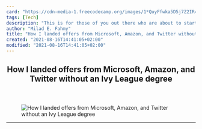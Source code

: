```yaml
---
card: "https://cdn-media-1.freecodecamp.org/images/1*QuyFfwka5D5j7Z2IR4mcCQ.png"
tags: [Tech]
description: "This is for those of you out there who are about to start you"
author: "Milad E. Fahmy"
title: "How I landed offers from Microsoft, Amazon, and Twitter without an Ivy League degree"
created: "2021-08-16T14:41:05+02:00"
modified: "2021-08-16T14:41:05+02:00"
---
```

<div class="site-wrapper">
<main id="site-main" class="site-main outer">
<div class="inner">
<article class="post-full post tag-tech tag-education tag-life-lessons tag-self-improvement tag-programming ">
<header class="post-full-header">
<h1 class="post-full-title">How I landed offers from Microsoft, Amazon, and Twitter without an Ivy League degree</h1>
</header>
<figure class="post-full-image">
<picture>
<source media="(max-width: 700px)" sizes="1px" srcset="data:image/gif;base64,R0lGODlhAQABAIAAAAAAAP///yH5BAEAAAAALAAAAAABAAEAAAIBRAA7 1w">
<source media="(min-width: 701px)" sizes="(max-width: 800px) 400px,
(max-width: 1170px) 700px,
1400px" srcset="https://cdn-media-1.freecodecamp.org/images/1*QuyFfwka5D5j7Z2IR4mcCQ.png 300w,
https://cdn-media-1.freecodecamp.org/images/1*QuyFfwka5D5j7Z2IR4mcCQ.png 600w,
https://cdn-media-1.freecodecamp.org/images/1*QuyFfwka5D5j7Z2IR4mcCQ.png 1000w,
https://cdn-media-1.freecodecamp.org/images/1*QuyFfwka5D5j7Z2IR4mcCQ.png 2000w">
<img onerror="this.style.display='none'" src="https://cdn-media-1.freecodecamp.org/images/1*QuyFfwka5D5j7Z2IR4mcCQ.png" alt="How I landed offers from Microsoft, Amazon, and Twitter without an Ivy League degree">
</picture>
</figure>
<section class="post-full-content">
<div class="post-content medium-migrated-article">
</div>
<hr>
</section>
</article>
</div>
</main>
</div>
<!-- Google Tag Manager (noscript) -->
<!-- End Google Tag Manager (noscript) -->
